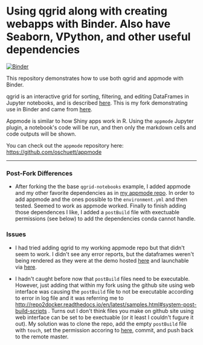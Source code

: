 # Using qgrid along with creating webapps with Binder. Also have Seaborn, VPython, and other useful dependencies

[![Binder](https://mybinder.org/badge.svg)](https://beta.mybinder.org/v2/gh/fomightez/qgrid-notebooks/master?filepath=index.ipynb)

This repository demonstrates how to use both qgrid and appmode with Binder. 

qgrid is an interactive grid for sorting, filtering, and editing DataFrames in Jupyter notebooks, and is described [here](https://github.com/quantopian/qgrid). This is my fork demonstrating use in Binder and came from [here](https://github.com/quantopian/qgrid-notebooks).

Appmode is similar to how Shiny apps work in R.
Using the `appmode` Jupyter plugin, a notebook's code will be run, and then only the markdown cells and
code outputs will be shown.

You can check out the `appmode` repository here: https://github.com/oschuett/appmode

----

### Post-Fork Differences
- After forking the the base `qgrid-notebooks` example, I added appmode and my other favorite dependencies as in [my appmode repo](https://github.com/fomightez/appmode). In order to add appmode and the ones possible to the `environment.yml` and then tested. Seemed to work as appmode worked. Finally to finish adding those dependences I like, I added a `postBuild` file with exectuable permissions (see below) to add the dependencies conda cannot handle. 


### Issues

- I had tried adding qgrid to my working appmode repo but that didn't seem to work. I didn't see any error reports, but the dataframes weren't being rendered as they were at the demo hosted [here](https://github.com/quantopian/qgrid-notebooks) and launchable via [here](https://beta.mybinder.org/v2/gh/quantopian/qgrid-notebooks/master?filepath=index.ipynb).

- I hadn't caught before now that `postBuild` files need to be executable. However, just adding that within my fork using the github site using web interface was causing the `postBuild` file to not be executable according to error in log file and it was referring me to http://repo2docker.readthedocs.io/en/latest/samples.html#system-post-build-scripts . Turns out I don't think files you make on github site using web interface can be set to be exectuable (or it least I couldn't fugure it out). My solution was to clone the repo, add the empty `postBuild` file with `touch`, set the permission accoring to [here](http://repo2docker.readthedocs.io/en/latest/samples.html#system-post-build-scripts), commit, and push back to the remote master. 

